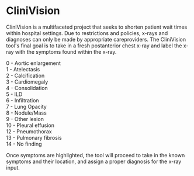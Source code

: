 # CliniVision

CliniVision is a multifaceted project that seeks to shorten patient wait times within hospital settings.
Due to restrictions and policies, x-rays and diagnoses can only be made by appropriate careproviders.
The CliniVision tool's final goal is to take in a fresh postanterior chest x-ray and label the x-ray with the symptoms found within the x-ray.

0 - Aortic enlargement <br />
1 - Atelectasis <br />
2 - Calcification <br />
3 - Cardiomegaly <br />
4 - Consolidation <br />
5 - ILD <br />
6 - Infiltration <br />
7 - Lung Opacity <br />
8 - Nodule/Mass <br />
9 - Other lesion <br />
10 - Pleural effusion <br />
12 - Pneumothorax <br />
13 - Pulmonary fibrosis <br />
14 - No finding <br />

Once symptoms are highlighted, the tool will proceed to take in the known symptoms and their location, and assign a proper diagnosis for the x-ray input.
